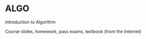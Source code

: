 ALGO
====

Introduction to Algorithm

Course slides, homework, pass exams, textbook (from the Internet)
